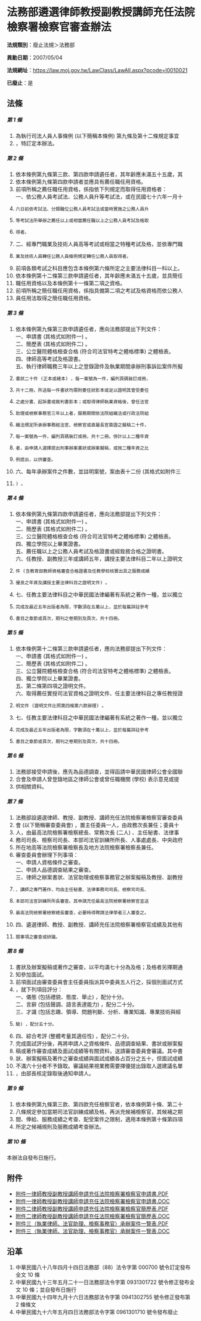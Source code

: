 # 法務部遴選律師教授副教授講師充任法院檢察署檢察官審查辦法

**法規類別**：廢止法規＞法務部

**異動日期**：2007/05/04  

**法規網址**：https://law.moj.gov.tw/LawClass/LawAll.aspx?pcode=I0010021

**已廢止**：是



## 法條
##### 第 1 條
1. 為執行司法人員人事條例 (以下簡稱本條例) 第九條及第十二條規定事宜
1. ，特訂定本辦法。

##### 第 2 條
1. 依本條例第九條第三款、第四款申請遴任者，其年齡應未滿五十五歲，其
1. 依本條例第九條第四款申請者並應具有薦任職任用資格。
1. 前項所稱之薦任職任用資格，係指依下列規定而取得任用資格者：  
一、依公務人員考試法、公務人員升等考試法，或在民國七十六年一月十
1.     六日前依考試法、分類職位公務人員考試法或當時實施之公務人員升
1.     等考試法所舉辦之薦任以上或相當薦任職以上之公務人員考試及格取
1.     得者。
1. 二、經專門職業及技術人員高等考試或相當之特種考試及格，並依專門職
1.     業及技術人員轉任公務人員條例規定轉任公務人員取得者。
1. 前項各類考試之科目應包含本條例第六條所定之主要法律科目一科以上。
1. 依本條例第十二條第三款申請遴任者，其年齡應未滿五十五歲，並具簡任
1. 職任用資格以及本條例第十一條第二項之資格。
1. 前項所稱之簡任職任用資格，係指具備第二項之考試及格資格而依公務人
1. 員任用法取得之簡任職任用資格。

##### 第 3 條
1. 依本條例第九條第三款申請遴任者，應向法務部提出下列文件：  
一、申請書 (其格式如附件一) 。  
二、簡歷表 (其格式如附件二) 。  
三、公立醫院體格檢查合格 (符合司法官特考之體格標準) 之體檢表。  
四、律師高等考試及格證書。  
五、執行律師職務三年以上之登錄證件及執業期間承辦刑事訴訟案件所擬
1.     書狀二十件 (正本或繕本) ，每一案號為一件，編列頁碼裝訂成冊，
1.     共十二冊，所送每一件書狀均需附委任狀影本或足以證明其曾受委任
1.     之處分書、起訴書或裁判書影本；或取得律師執業資格後，曾任法官
1.     助理或檢察事務官三年以上者，服務期間依法院組織法或行政法院組
1.     織法規定所承辦事務經法官、檢察官或直屬長官簽證之擬稿二十件，
1.     每一案號為一件，編列頁碼裝訂成冊，共十二冊。併計以上二種年資
1.     者，由申請人選擇提出刑事辦案書狀或辦案擬稿，或按二種年資之比
1.     例提出，以供審查。
1. 六、每年承辦案件之件數，並註明案號，案由表十二份 (其格式如附件三
1.     ) 。

##### 第 4 條
1. 依本條例第九條第四款申請遴任者，應向法務部提出下列文件：  
一、申請書 (其格式如附件一) 。  
二、簡歷表 (其格式如附件二) 。  
三、公立醫院體格檢查合格 (符合司法官特考之體格標準) 之體檢表。  
四、獨立學院以上畢業證書。  
五、薦任職以上之公務人員考試及格證書或經銓敘合格之證明書。  
六、任教授、副教授三年或講師五年，講授主要法律科目二年以上證明文
1.     件 (含教育部教師資格審查合格證書及任教學校核實出具之服務成績
1.     優良之年資及講授主要法律科目之證明文件) 。
1. 七、任教主要法律科目之中華民國法律編著有系統之著作一種，並以獨立
1.     完成及最近五年出版者為限，字數須在五萬以上，並於每篇詳註參考
1.     書目之章節或頁次，期刊之卷期別及頁次，共十四冊。

##### 第 5 條
1. 依本條例第十二條第三款申請遴任者，應向法務部提出下列文件：  
一、申請書 (其格式如附件一) 。  
二、簡歷表 (其格式如附件二) 。  
三、公立醫院體格檢查合格 (符合司法官特考之體格標準) 之體檢表。  
四、獨立學院以上畢業證書。  
五、第二條第四項之證明文件。  
六、取得薦任實授司法官資格之證明文件、任主要法律科目之專任教授證
1.     明文件 (證明文件比照第四條第六款辦理) 。
1. 七、任教主要法律科目之中華民國法律編著有系統之著作一種，並以獨立
1.     完成及最近五年出版者為限，字數須在十萬以上，並於每篇詳註參考
1.     書目之章節或頁次，期刊之卷期別及頁次，共十四冊。

##### 第 6 條
1. 法務部接受申請後，應先為品德調查，並得函請中華民國律師公會全國聯
1. 合會及申請人曾登錄地區之律師公會或曾任職機關 (學校) 表示意見或提
1. 供相關資料。

##### 第 7 條
1. 法務部設遴選律師、教授、副教授、講師充任法院檢察署檢察官審查委員
1. 會 (以下簡稱審查委員會) ，置主任委員一人，由政務次長兼任；委員十
1. 人，由最高法院檢察署檢察總長、常務次長 (二人) 、主任秘書、法律事
1. 務司司長、檢察司司長、本部司法官訓練所所長、人事處處長、中央政府
1. 所在地高等法院檢察署檢察長及地方法院檢察署檢察長兼任。
1. 審查委員會辦理下列事項：  
一、申請人資格條件之審查。  
二、申請人品德調查結果之審查。  
三、律師之辦案書狀、法官助理或檢察事務官之辦案擬稿及教授、副教授
1.     、講師之專門著作，均由主任秘書、法律事務司司長、檢察司司長、
1.     本部司法官訓練所所長審查。其申請充任最高法院檢察署檢察官並送
1.     最高法院檢察署檢察總長審查，必要時得聘請法律學者三人審查之。
1. 四、遴選律師、教授、副教授、講師充任法院檢察署檢察官成績及其他有
1.     關事項之審查或研議。

##### 第 8 條
1. 書狀及辦案擬稿或著作之審查，以平均滿七十分為及格；及格者另擇期通
1. 知參加面試。
1. 前項面試由審查委員會主任委員指派其中委員五人行之，採個別面試方式
1. ，就下列項目評分：  
一、儀態 (包括禮貌、態度、舉止) ，配分十分。  
二、言辭 (包括聲調、語言表達能力) ，配分二十分。  
三、才識 (包括志趣、領導、問題判斷、分析、專業知識、專業技術與經
1.     驗) ，配分五十分。
1. 四、綜合考評 (整體考量其適任性) ，配分二十分。
1. 完成面試評分後，再將申請人之資格條件、品德調查結果、書狀或辦案擬
1. 稿或著作審查成績及面試成績等有關資料，送請審查委員會審議。其中書
1. 狀、辦案擬稿及著作之審查成績與面試成績各占百分之五十，但面試成績
1. 不滿六十分者不予錄取。審議結果視業務需要擇優提出錄取人選建議名單
1. ，由部長核定錄取後通知申請人。

##### 第 9 條
1. 依本條例第九條第三款、第四款充任檢察官者，依本條例第十條、第二十
1. 八條規定參加當期司法官訓練成績及格，再派充候補檢察官，其候補之期
1. 間、俸給、服務成績之考查、配受案件之限制，適用本條例第十條第四項
1. 所定之候補規則及服務成績考查辦法。

##### 第 10 條
本辦法自發布日施行。
## 附件
* [附件一律師教授副教授講師申請充任法院檢察署檢察官申請書.PDF](https://law.moj.gov.tw/LawClass/LawGetFile.ashx?FileId=0000233235)
* [附件一律師教授副教授講師申請充任法院檢察署檢察官申請書.DOC](https://law.moj.gov.tw/LawClass/LawGetFile.ashx?FileId=0000014993)
* [附件二律師教授副教授講師申請充任法院檢察署檢察官簡歷表.PDF](https://law.moj.gov.tw/LawClass/LawGetFile.ashx?FileId=0000233236)
* [附件二律師教授副教授講師申請充任法院檢察署檢察官簡歷表.DOC](https://law.moj.gov.tw/LawClass/LawGetFile.ashx?FileId=0000014994)
* [附件三（執業律師、法官助理、檢察事務官）承辦案件一覽表.PDF](https://law.moj.gov.tw/LawClass/LawGetFile.ashx?FileId=0000233237)
* [附件三（執業律師、法官助理、檢察事務官）承辦案件一覽表.DOC](https://law.moj.gov.tw/LawClass/LawGetFile.ashx?FileId=0000014995)
## 沿革
1. 中華民國八十八年四月十四日法務部（88）法令字第 000700 號令訂定發布全文 10 條
1. 中華民國九十三年五月二十一日法務部法令字第 0931301722 號令修正發布全文 10 條；並自發布日施行
1. 中華民國九十四年九月十六日法務部法令字第 0941302755 號令修正發布第 2  條條文
1. 中華民國九十六年五月四日法務部法令字第 0961301710 號令發布廢止
